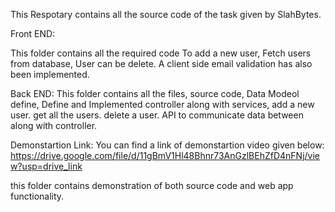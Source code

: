 This Respotary contains all the source code of the task given by SlahBytes.

Front END:

This folder contains all the required code 
To add a new user, 
Fetch users from database,
User can be delete.
A client side email validation has also been implemented. 

Back END:
This folder contains all the files, source code, 
Data Modeol define,
Define and Implemented controller along with services,
add a new user.
get all the users.
delete a user.
API to communicate data between along with controller. 

Demonstartion Link: 
You can find a link of demonstartion video given below:
https://drive.google.com/file/d/11gBmV1Hl48Bhnr73AnGzlBEhZfD4nFNj/view?usp=drive_link

this folder contains demonstration of both source code and web app functionality.


